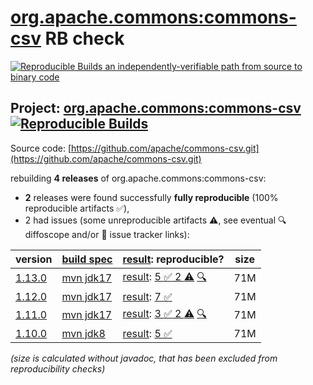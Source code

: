 [org.apache.commons:commons-csv](https://central.sonatype.com/artifact/org.apache.commons/commons-csv/versions) RB check
=======

[![Reproducible Builds](https://reproducible-builds.org/images/logos/rb.svg) an independently-verifiable path from source to binary code](https://reproducible-builds.org/)

## Project: [org.apache.commons:commons-csv](https://central.sonatype.com/artifact/org.apache.commons/commons-csv/versions) [![Reproducible Builds](https://img.shields.io/endpoint?url=https://raw.githubusercontent.com/jvm-repo-rebuild/reproducible-central/master/content/org/apache/commons/csv/badge.json)](https://github.com/jvm-repo-rebuild/reproducible-central/blob/master/content/org/apache/commons/csv/README.md)

Source code: [https://github.com/apache/commons-csv.git](https://github.com/apache/commons-csv.git)

rebuilding **4 releases** of org.apache.commons:commons-csv:
- **2** releases were found successfully **fully reproducible** (100% reproducible artifacts :white_check_mark:),
- 2 had issues (some unreproducible artifacts :warning:, see eventual :mag: diffoscope and/or :memo: issue tracker links):

| version | [build spec](/BUILDSPEC.md) | [result](https://reproducible-builds.org/docs/jvm/): reproducible? | size |
| -- | --------- | ------ | -- |
| [1.13.0](https://central.sonatype.com/artifact/org.apache.commons/commons-csv/1.13.0/pom) | [mvn jdk17](commons-csv-1.13.0.buildspec) | [result](commons-csv-1.13.0.buildinfo): [5 :white_check_mark:  2 :warning:](commons-csv-1.13.0.buildcompare) [:mag:](commons-csv-1.13.0.diffoscope) | 71M |
| [1.12.0](https://central.sonatype.com/artifact/org.apache.commons/commons-csv/1.12.0/pom) | [mvn jdk17](commons-csv-1.12.0.buildspec) | [result](commons-csv-1.12.0.buildinfo): [7 :white_check_mark: ](commons-csv-1.12.0.buildcompare) | 71M |
| [1.11.0](https://central.sonatype.com/artifact/org.apache.commons/commons-csv/1.11.0/pom) | [mvn jdk17](commons-csv-1.11.0.buildspec) | [result](commons-csv-1.11.0.buildinfo): [3 :white_check_mark:  2 :warning:](commons-csv-1.11.0.buildcompare) [:mag:](commons-csv-1.11.0.diffoscope) | 71M |
| [1.10.0](https://central.sonatype.com/artifact/org.apache.commons/commons-csv/1.10.0/pom) | [mvn jdk8](commons-csv-1.10.0.buildspec) | [result](commons-csv-1.10.0.buildinfo): [5 :white_check_mark: ](commons-csv-1.10.0.buildcompare) | 71M |

<i>(size is calculated without javadoc, that has been excluded from reproducibility checks)</i>
